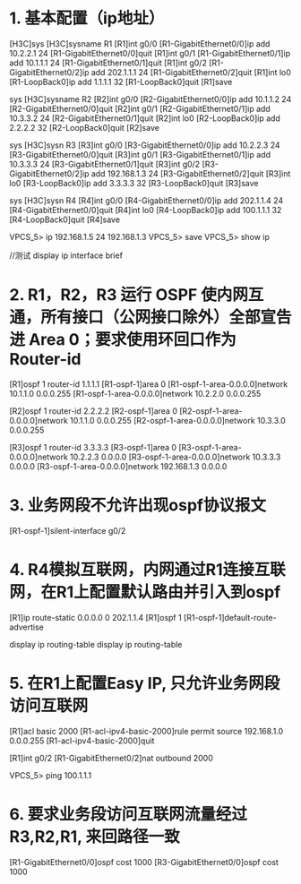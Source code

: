 # 1. 基本配置（ip地址）

[H3C]sys
[H3C]sysname R1
[R1]int g0/0
[R1-GigabitEthernet0/0]ip add 10.2.2.1 24
[R1-GigabitEthernet0/0]quit
[R1]int g0/1
[R1-GigabitEthernet0/1]ip add 10.1.1.1 24
[R1-GigabitEthernet0/1]quit
[R1]int g0/2
[R1-GigabitEthernet0/2]ip add 202.1.1.1 24
[R1-GigabitEthernet0/2]quit
[R1]int lo0
[R1-LoopBack0]ip add 1.1.1.1 32
[R1-LoopBack0]quit
[R1]save


<H3C>sys
[H3C]sysname R2
[R2]int g0/0
[R2-GigabitEthernet0/0]ip add 10.1.1.2 24
[R2-GigabitEthernet0/0]quit
[R2]int g0/1
[R2-GigabitEthernet0/1]ip add 10.3.3.2 24
[R2-GigabitEthernet0/1]quit
[R2]int lo0
[R2-LoopBack0]ip add 2.2.2.2 32
[R2-LoopBack0]quit
[R2]save

<H3C>sys
[H3C]sysn R3
[R3]int g0/0
[R3-GigabitEthernet0/0]ip add 10.2.2.3 24
[R3-GigabitEthernet0/0]quit
[R3]int g0/1
[R3-GigabitEthernet0/1]ip add 10.3.3.3 24
[R3-GigabitEthernet0/1]quit
[R3]int g0/2
[R3-GigabitEthernet0/2]ip add 192.168.1.3 24
[R3-GigabitEthernet0/2]quit
[R3]int lo0
[R3-LoopBack0]ip add 3.3.3.3 32
[R3-LoopBack0]quit
[R3]save

<H3C>sys
[H3C]sysn R4
[R4]int g0/0
[R4-GigabitEthernet0/0]ip add 202.1.1.4 24
[R4-GigabitEthernet0/0]quit
[R4]int lo0
[R4-LoopBack0]ip add 100.1.1.1 32
[R4-LoopBack0]quit
[R4]save

VPCS_5> ip 192.168.1.5 24 192.168.1.3
VPCS_5> save
VPCS_5> show ip

//测试
<R1>display ip interface brief

# 2. R1，R2，R3 运行 OSPF 使内网互通，所有接口（公网接口除外）全部宣告进 Area 0；要求使用环回口作为 Router-id

[R1]ospf 1 router-id 1.1.1.1
[R1-ospf-1]area 0
[R1-ospf-1-area-0.0.0.0]network 10.1.1.0 0.0.0.255
[R1-ospf-1-area-0.0.0.0]network 10.2.2.0 0.0.0.255

[R2]ospf 1 router-id 2.2.2.2
[R2-ospf-1]area 0
[R2-ospf-1-area-0.0.0.0]network 10.1.1.0 0.0.0.255
[R2-ospf-1-area-0.0.0.0]network 10.3.3.0 0.0.0.255

[R3]ospf 1 router-id 3.3.3.3
[R3-ospf-1]area 0
[R3-ospf-1-area-0.0.0.0]network 10.2.2.3 0.0.0.0
[R3-ospf-1-area-0.0.0.0]network 10.3.3.3 0.0.0.0
[R3-ospf-1-area-0.0.0.0]network 192.168.1.3 0.0.0.0


# 3. 业务网段不允许出现ospf协议报文
[R1-ospf-1]silent-interface g0/2


# 4. R4模拟互联网，内网通过R1连接互联网，在R1上配置默认路由并引入到ospf
[R1]ip route-static 0.0.0.0 0 202.1.1.4
[R1]ospf 1
[R1-ospf-1]default-route-advertise

<R2>display ip routing-table
<R3>display ip routing-table


# 5. 在R1上配置Easy IP, 只允许业务网段访问互联网
[R1]acl basic 2000
[R1-acl-ipv4-basic-2000]rule permit source 192.168.1.0 0.0.0.255
[R1-acl-ipv4-basic-2000]quit

[R1]int g0/2
[R1-GigabitEthernet0/2]nat outbound 2000

VPCS_5> ping 100.1.1.1


# 6. 要求业务段访问互联网流量经过R3,R2,R1, 来回路径一致
[R1-GigabitEthernet0/0]ospf cost 1000
[R3-GigabitEthernet0/0]ospf cost 1000


